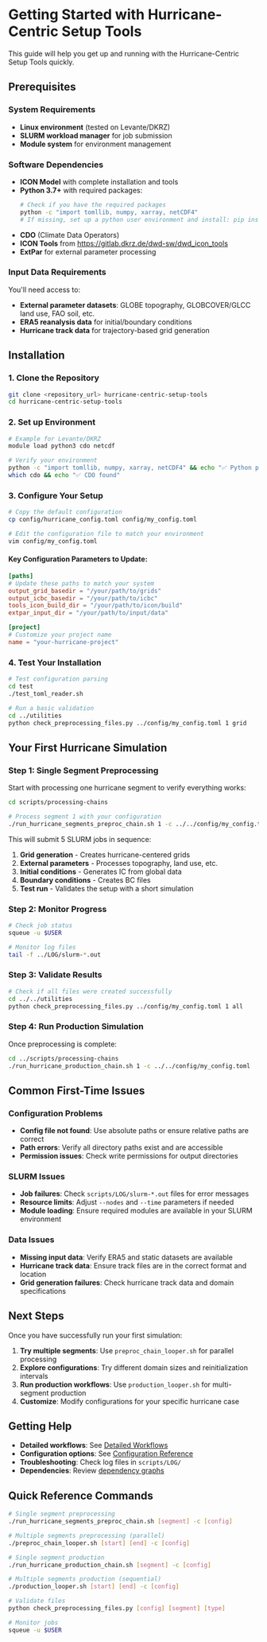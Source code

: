 # Getting Started with Hurricane-Centric Setup Tools

This guide will help you get up and running with the Hurricane-Centric Setup Tools quickly.

## Prerequisites

### System Requirements
- **Linux environment** (tested on Levante/DKRZ)
- **SLURM workload manager** for job submission
- **Module system** for environment management

### Software Dependencies
- **ICON Model** with complete installation and tools
- **Python 3.7+** with required packages:
  ```bash
  # Check if you have the required packages
  python -c "import tomllib, numpy, xarray, netCDF4"
  # If missing, set up a python user environment and install: pip install tomli numpy xarray netCDF4
  ```
- **CDO** (Climate Data Operators)
- **ICON Tools** from https://gitlab.dkrz.de/dwd-sw/dwd_icon_tools
- **ExtPar** for external parameter processing

### Input Data Requirements
You'll need access to:
- **External parameter datasets**: GLOBE topography, GLOBCOVER/GLCC land use, FAO soil, etc.
- **ERA5 reanalysis data** for initial/boundary conditions
- **Hurricane track data** for trajectory-based grid generation

## Installation

### 1. Clone the Repository
```bash
git clone <repository_url> hurricane-centric-setup-tools
cd hurricane-centric-setup-tools
```

### 2. Set up Environment
```bash
# Example for Levante/DKRZ
module load python3 cdo netcdf

# Verify your environment
python -c "import tomllib, numpy, xarray, netCDF4" && echo "✅ Python packages OK"
which cdo && echo "✅ CDO found"
```

### 3. Configure Your Setup
```bash
# Copy the default configuration
cp config/hurricane_config.toml config/my_config.toml

# Edit the configuration file to match your environment
vim config/my_config.toml
```

#### Key Configuration Parameters to Update:
```toml
[paths]
# Update these paths to match your system
output_grid_basedir = "/your/path/to/grids"
output_icbc_basedir = "/your/path/to/icbc"
tools_icon_build_dir = "/your/path/to/icon/build"
extpar_input_dir = "/your/path/to/input/data"

[project]
# Customize your project name
name = "your-hurricane-project"
```

### 4. Test Your Installation
```bash
# Test configuration parsing
cd test
./test_toml_reader.sh

# Run a basic validation
cd ../utilities
python check_preprocessing_files.py ../config/my_config.toml 1 grid
```

## Your First Hurricane Simulation

### Step 1: Single Segment Preprocessing
Start with processing one hurricane segment to verify everything works:

```bash
cd scripts/processing-chains

# Process segment 1 with your configuration
./run_hurricane_segments_preproc_chain.sh 1 -c ../../config/my_config.toml
```

This will submit 5 SLURM jobs in sequence:
1. **Grid generation** - Creates hurricane-centered grids
2. **External parameters** - Processes topography, land use, etc.
3. **Initial conditions** - Generates IC from global data
4. **Boundary conditions** - Creates BC files
5. **Test run** - Validates the setup with a short simulation

### Step 2: Monitor Progress
```bash
# Check job status
squeue -u $USER

# Monitor log files
tail -f ../LOG/slurm-*.out
```

### Step 3: Validate Results
```bash
# Check if all files were created successfully
cd ../../utilities
python check_preprocessing_files.py ../config/my_config.toml 1 all
```

### Step 4: Run Production Simulation
Once preprocessing is complete:

```bash
cd ../scripts/processing-chains
./run_hurricane_production_chain.sh 1 -c ../../config/my_config.toml
```

## Common First-Time Issues

### Configuration Problems
- **Config file not found**: Use absolute paths or ensure relative paths are correct
- **Path errors**: Verify all directory paths exist and are accessible
- **Permission issues**: Check write permissions for output directories

### SLURM Issues
- **Job failures**: Check `scripts/LOG/slurm-*.out` files for error messages
- **Resource limits**: Adjust `--nodes` and `--time` parameters if needed
- **Module loading**: Ensure required modules are available in your SLURM environment

### Data Issues
- **Missing input data**: Verify ERA5 and static datasets are available
- **Hurricane track data**: Ensure track files are in the correct format and location
- **Grid generation failures**: Check hurricane track data and domain specifications

## Next Steps

Once you have successfully run your first simulation:

1. **Try multiple segments**: Use `preproc_chain_looper.sh` for parallel processing
2. **Explore configurations**: Try different domain sizes and reinitialization intervals
3. **Run production workflows**: Use `production_looper.sh` for multi-segment production
4. **Customize**: Modify configurations for your specific hurricane case

## Getting Help

- **Detailed workflows**: See [Detailed Workflows](detailed_workflows.md)
- **Configuration options**: See [Configuration Reference](configuration_reference.md)
- **Troubleshooting**: Check log files in `scripts/LOG/`
- **Dependencies**: Review [dependency graphs](production_looper_dependencies.md)

## Quick Reference Commands

```bash
# Single segment preprocessing
./run_hurricane_segments_preproc_chain.sh [segment] -c [config]

# Multiple segments preprocessing (parallel)
./preproc_chain_looper.sh [start] [end] -c [config]

# Single segment production
./run_hurricane_production_chain.sh [segment] -c [config]

# Multiple segments production (sequential)
./production_looper.sh [start] [end] -c [config]

# Validate files
python check_preprocessing_files.py [config] [segment] [type]

# Monitor jobs
squeue -u $USER
```
